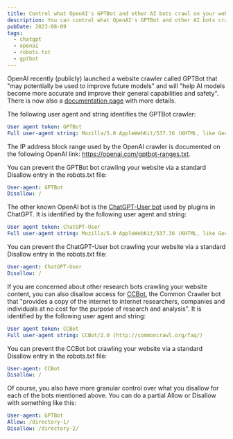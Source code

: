 ```yaml
---
title: Control what OpenAI's GPTBot and other AI bots crawl on your website via robots.txt file
description: You can control what OpenAI's GPTBot and other AI bots crawls on your website via the site's robots.txt file
pubDate: 2023-08-09
tags:
  - chatgpt
  - openai
  - robots.txt
  - gptbot
---
```


OpenAI recently (publicly) launched a website crawler called GPTBot that "may potentially be used to improve future models" and will "help AI models become more accurate and improve their general capabilities and safety". There is now also a <a title="OpenAI GPTBot documentation" target="_blank" rel="nofollow" href="https://platform.openai.com/docs/gptbot">documentation page</a> with more details.

The following user agent and string identifies the GPTBot crawler:

```yml
User agent token: GPTBot
Full user-agent string: Mozilla/5.0 AppleWebKit/537.36 (KHTML, like Gecko; compatible; GPTBot/1.0; +https://openai.com/gptbot)
```

The IP address block range used by the OpenAI crawler is documented on the following OpenAI link: <a href="https://openai.com/gptbot-ranges.txt">https://openai.com/gptbot-ranges.txt</a>.

You can prevent the GPTBot bot crawling your website via a standard Disallow entry in the robots.txt file:

```yml
User-agent: GPTBot
Disallow: /
```

The other known OpenAI bot is the <a title="ChatGPT-user bot" rel="nofollow" target="_blank" href="https://platform.openai.com/docs/plugins/bot">ChatGPT-User bot</a> used by plugins in ChatGPT. It is identified by the following user agent and string:

```yml
User agent token: ChatGPT-User
Full user-agent string: Mozilla/5.0 AppleWebKit/537.36 (KHTML, like Gecko); compatible; ChatGPT-User/1.0; +https://openai.com/bot
```

You can prevent the ChatGPT-User bot crawling your website via a standard Disallow entry in the robots.txt file:

```yml
User-agent: ChatGPT-User
Disallow: /
```

If you are concerned about other research bots crawling your website content, you can also disallow access for <a title="Common Crawler bot" rel="nofollow" target="_blank" href="https://commoncrawl.org/big-picture/frequently-asked-questions/">CCBot<a/>, the Common Crawler bot that "provides a copy of the internet to internet researchers, companies and individuals at no cost for the purpose of research and analysis". It is identified by the following user agent and string:

```yml
User agent token: CCBot
Full user-agent string: CCBot/2.0 (http://commoncrawl.org/faq/)
```

You can prevent the CCBot bot crawling your website via a standard Disallow entry in the robots.txt file:

```yml
User-agent: CCBot
Disallow: /
```

Of course, you also have more granular control over what you disallow for each of the bots mentioned above. You can do a partial Allow or Disallow with something like this:

```yml
User-agent: GPTBot
Allow: /directory-1/
Disallow: /directory-2/
```
